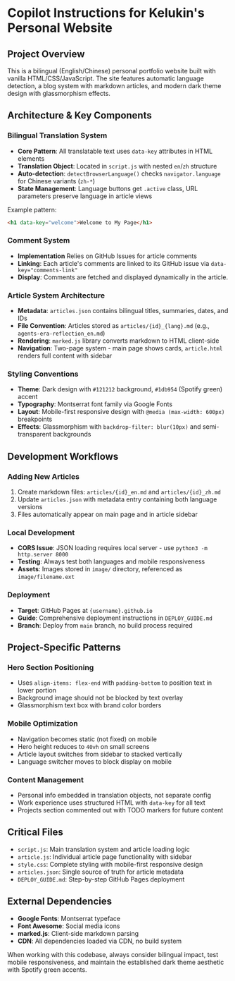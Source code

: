 # Copilot Instructions for Kelukin's Personal Website

## Project Overview
This is a bilingual (English/Chinese) personal portfolio website built with vanilla HTML/CSS/JavaScript. The site features automatic language detection, a blog system with markdown articles, and modern dark theme design with glassmorphism effects.

## Architecture & Key Components

### Bilingual Translation System
- **Core Pattern**: All translatable text uses `data-key` attributes in HTML elements
- **Translation Object**: Located in `script.js` with nested `en`/`zh` structure
- **Auto-detection**: `detectBrowserLanguage()` checks `navigator.language` for Chinese variants (`zh-*`)
- **State Management**: Language buttons get `.active` class, URL parameters preserve language in article views

Example pattern:
```html
<h1 data-key="welcome">Welcome to My Page</h1>
```

### Comment System
- **Implementation** Relies on GitHub Issues for article comments
- **Linking**: Each article's comments are linked to its GitHub issue via `data-key="comments-link"`
- **Display**: Comments are fetched and displayed dynamically in the article. 

### Article System Architecture
- **Metadata**: `articles.json` contains bilingual titles, summaries, dates, and IDs
- **File Convention**: Articles stored as `articles/{id}_{lang}.md` (e.g., `agents-era-reflection_en.md`)
- **Rendering**: `marked.js` library converts markdown to HTML client-side
- **Navigation**: Two-page system - main page shows cards, `article.html` renders full content with sidebar

### Styling Conventions
- **Theme**: Dark design with `#121212` background, `#1db954` (Spotify green) accent
- **Typography**: Montserrat font family via Google Fonts
- **Layout**: Mobile-first responsive design with `@media (max-width: 600px)` breakpoints
- **Effects**: Glassmorphism with `backdrop-filter: blur(10px)` and semi-transparent backgrounds

## Development Workflows

### Adding New Articles
1. Create markdown files: `articles/{id}_en.md` and `articles/{id}_zh.md`
2. Update `articles.json` with metadata entry containing both language versions
3. Files automatically appear on main page and in article sidebar

### Local Development
- **CORS Issue**: JSON loading requires local server - use `python3 -m http.server 8000`
- **Testing**: Always test both languages and mobile responsiveness
- **Assets**: Images stored in `image/` directory, referenced as `image/filename.ext`

### Deployment
- **Target**: GitHub Pages at `{username}.github.io`
- **Guide**: Comprehensive deployment instructions in `DEPLOY_GUIDE.md`
- **Branch**: Deploy from `main` branch, no build process required

## Project-Specific Patterns

### Hero Section Positioning
- Uses `align-items: flex-end` with `padding-bottom` to position text in lower portion
- Background image should not be blocked by text overlay
- Glassmorphism text box with brand color borders

### Mobile Optimization
- Navigation becomes static (not fixed) on mobile
- Hero height reduces to `40vh` on small screens
- Article layout switches from sidebar to stacked vertically
- Language switcher moves to block display on mobile

### Content Management
- Personal info embedded in translation objects, not separate config
- Work experience uses structured HTML with `data-key` for all text
- Projects section commented out with TODO markers for future content

## Critical Files
- `script.js`: Main translation system and article loading logic
- `article.js`: Individual article page functionality with sidebar
- `style.css`: Complete styling with mobile-first responsive design
- `articles.json`: Single source of truth for article metadata
- `DEPLOY_GUIDE.md`: Step-by-step GitHub Pages deployment

## External Dependencies
- **Google Fonts**: Montserrat typeface
- **Font Awesome**: Social media icons
- **marked.js**: Client-side markdown parsing
- **CDN**: All dependencies loaded via CDN, no build system

When working with this codebase, always consider bilingual impact, test mobile responsiveness, and maintain the established dark theme aesthetic with Spotify green accents.
